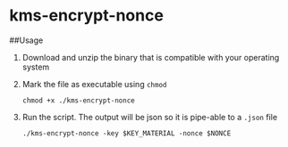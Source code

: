 # kms-encrypt-nonce

##Usage

1. Download and unzip the binary that is compatible with your operating system

2. Mark the file as executable using `chmod`

    ```
    chmod +x ./kms-encrypt-nonce
    ```

3. Run the script. The output will be json so it is pipe-able to a `.json` file

    ```
    ./kms-encrypt-nonce -key $KEY_MATERIAL -nonce $NONCE
    ```